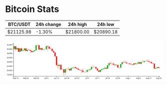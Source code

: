 # Bitcoin Stats

BTC/USDT|24h change|24h high|24h low|
|---|---|---|---|
|$21125.98|-1.30%|$21800.00|$20890.18|

<img src="./chart.svg">
